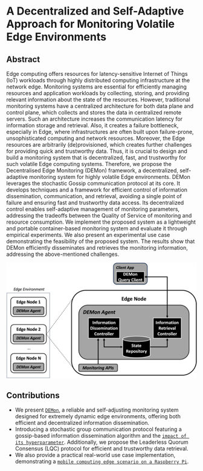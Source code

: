 # A Decentralized and Self-Adaptive Approach for Monitoring Volatile Edge Environments

## Abstract
Edge computing offers resources for latency-sensitive Internet of Things (IoT) workloads through highly distributed computing
infrastructure at the network edge. Monitoring systems are essential for efficiently managing resources and application workloads by
collecting, storing, and providing relevant information about the state of the resources. However, traditional monitoring systems have a
centralized architecture for both data plane and control plane, which collects and stores the data in centralized remote servers. Such an
architecture increases the communication latency for information storage and retrieval. Also, it creates a failure bottleneck, especially
in Edge, where infrastructures are often built upon failure-prone, unsophisticated computing and network resources. Moreover, the
Edge resources are arbitrarily (de)provisioned, which creates further challenges for providing quick and trustworthy data. Thus, it is
crucial to design and build a monitoring system that is decentralized, fast, and trustworthy for such volatile Edge computing systems.
Therefore, we propose the Decentralised Edge Monitoring (DEMon) framework, a decentralized, self-adaptive monitoring system for
highly volatile Edge environments. DEMon leverages the stochastic Gossip communication protocol at its core. It develops techniques
and a framework for efficient control of information dissemination, communication, and retrieval, avoiding a single point of failure
and ensuring fast and trustworthy data access. Its decentralized control enables self-adaptive management of monitoring parameters,
addressing the tradeoffs between the Quality of Service of monitoring and resource consumption. We implement the proposed system
as a lightweight and portable container-based monitoring system and evaluate it through empirical experiments. We also present an
experimental use case demonstrating the feasibility of the proposed system. The results show that DEMon efficiently disseminates and
retrieves the monitoring information, addressing the above-mentioned challenges.

![DEMon System Architecture](./images/architecture.jpg)

## Contributions
- We present [`DEMon`](./src), a reliable and self-adjusting monitoring system designed for extremely dynamic edge environments, offering both efficient and decentralized information dissemination.
- Introducing a stochastic group communication protocol featuring a gossip-based information dissemination algorithm and the [`impact of its hyperparameter`](./experiments/emulation-exp). Additionally, we propose the Leaderless Quorum Consensus (LQC) protocol for efficient and trustworthy data retrieval.
- We also provide a practical real-world use case implementation, demonstrating a [`mobile computing edge scenario on a Raspberry Pi`](./experiments/use-case-exp).